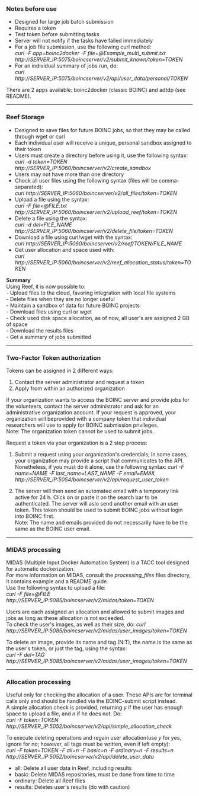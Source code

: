 ### Notes before use

* Designed for large job batch submission
* Requires a token
* Test token before submitting tasks
* Server will not notify if the tasks have failed immediately
* For a job file submission, use the following curl method:  
	*curl -F app=boinc2docker -F file=@Example_multi_submit.txt http://SERVER_IP:5075/boincserver/v2/submit_known/token=TOKEN*   
* For an individual summary of jobs run, do:  
	*curl http://SERVER_IP:5075/boincserver/v2/api/user_data/personal/TOKEN*

There are 2 apps available: boinc2docker (classic BOINC) and adtdp (see README).  

----

### Reef Storage


* Designed to save files for future BOINC jobs, so that they may be called through wget or curl  
* Each individual user will receive a unique, personal sandbox assigned to their token  
* Users must create a directory before using it, use the following syntax:  
	*curl -d token=TOKEN  http://SERVER_IP:5060/boincserver/v2/create_sandbox*  
* Users may not have more than one directory
* Check all user files using the following syntax (files will be comma-separated):  
	*curl http://SERVER_IP:5060/boincserver/v2/all_files/token=TOKEN*
* Upload a file using the syntax:  
	*curl -F file=@FILE.txt http://SERVER_IP:5060/boincserver/v2/upload_reef/token=TOKEN*
* Delete a file using the syntax:  
	*curl -d del=FILE_NAME  http://SERVER_IP:5060/boincserver/v2/delete_file/token=TOKEN*
* Download a file using curl/wget with the syntax:   
	*curl http://SERVER_IP:5060/boincserver/v2/reef/TOKEN/FILE_NAME*
* Get user allocation and space used with:  
	*curl http://SERVER_IP:5060/boincserver/v2/reef_allocation_status/token=TOKEN*



**Summary**  
Using Reef, it is now possible to:  
	- Upload files to the cloud, favoring integration with local file systems  
	- Delete files when they are no longer useful  
	- Maintain a sandbox of data for future BOINC projects  
	- Download files using curl or wget  
	- Check used disk space allocation, as of now, all user's are assigned 2 GB of space  
	- Download the results files  
	- Get a summary of jobs submitted

----

### Two-Factor Token authorization  
Tokens can be assigned in 2 different ways:
1. Contact the server administrator and request a token
2. Apply from within an authorized organization  

If your organization wants to access the BOINC server and provide jobs for the volunteers, contact the server administrator and ask for an administrative organization account. If your request is approved, your organization will beprovided with a company token that individual researchers will use to apply for BOINC submission privileges.  
Note: The organization token cannot be used to submit jobs.  

Request a token via your organization is a 2 step process:
1. Submit a request using your organization's credentials; in some cases, your organization may provide a script that communicates to the API. Nonetheless, if you must do it alone, use the following syntax:
	*curl -F name=NAME -F last_name=LAST_NAME -F email=EMAIL  http://SERVER_IP:5054/boincserver/v2/api/request_user_token*  

2. The server will then send an automated email with a temporary link active for 24 h. Click on or paste it on the search bar to be authenticated.
The server will aslo send another email with an user token. This token should be used to submit BOINC jobs without login into BOINC first.  
Note: The name and emails provided do not necessarily have to be the same as the BOINC user email.  

-------

### MIDAS processing

MIDAS (Multiple Input Docker Automation System) is a TACC tool designed for automatic dockerization.  
For more information on MIDAS, consult the *processing_files* files directory, it contains example and a README guide.  
Use the following syntax to upload a file:  
	*curl -F file=@FILE http://SERVER_IP:5085/boincserver/v2/midas/token=TOKEN*

Users are each assigned an allocation and allowed to submit images and jobs as long as these allocation is not exceeded.  
To check the user's images, as well as their size, do:
	*curl http://SERVER_IP:5085/boincserver/v2/midas/user_images/token=TOKEN*

To delete an image, provide its name and tag (N:T), the name is the same as the user's token, or just the tag, using the syntax:  
	*curl -F del=TAG http://SERVER_IP:5085/boincserver/v2/midas/user_images/token=TOKEN*


------------

### Allocation processing  

Useful only for checking the allocation of a user. These APIs are for terminal calls only and should be handled via the BOINC-submit script
instead.  
A simple allocation check is provided, returning *y* if the user has enough space to upload a file, and *n* if he does not. Do:  
	*curl -F token=TOKEN http://SERVER_IP:5052/boincserver/v2/api/simple_allocation_check*

To execute deleting operations and regain user allocation(use *y* for yes, ignore for no; however, all tags must be written, even if left empty):  
	*curl -F token=TOKEN -F all=n -F basic=n -F ordinary=n -F results=n  http://SERVER_IP:5052/boincserver/v2/api/delete_user_data*
* all: Delete all user data in Reef, including results  
* basic: Delete MIDAS repositories, must be done from time to time  
* ordinary: Delete all Reef files  
* results: Deletes user's results (do with caution)  
